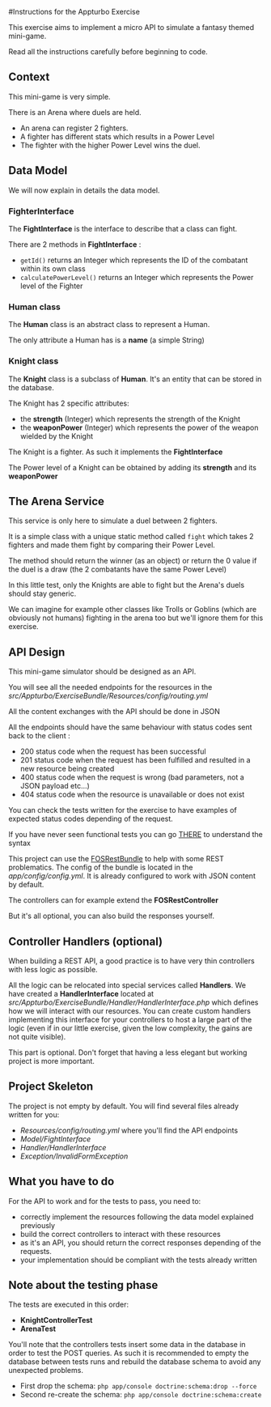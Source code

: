 #Instructions for the Appturbo Exercise

This exercise aims to implement a micro API to simulate a fantasy themed mini-game.

Read all the instructions carefully before beginning to code.

## Context
This mini-game is very simple. 

There is an Arena where duels are held. 

* An arena can register 2 fighters.
* A fighter has different stats which results in a Power Level
* The fighter with the higher Power Level wins the duel.


## Data Model
We will now explain in details the data model.

### FighterInterface
The **FightInterface** is the interface to describe that a class can fight.

There are 2 methods in **FightInterface** :

* `getId()` returns an Integer which represents the ID of the combatant within its own class
* `calculatePowerLevel()` returns an Integer which represents the Power level of the Fighter


### Human class ###
The **Human** class is an abstract class to represent a Human.

The only attribute a Human has is a **name** (a simple String)

### Knight class ###
The **Knight** class is a subclass of **Human**. It's an entity that can be stored in the database.

The Knight has 2 specific attributes:

* the **strength** (Integer) which represents the strength of the Knight
* the **weaponPower** (Integer) which represents the power of the weapon wielded by the Knight

The Knight is a fighter. As such it implements the **FightInterface**

The Power level of a Knight can be obtained by adding its **strength** and its **weaponPower**


## The Arena Service
This service is only here to simulate a duel between 2 fighters.

It is a simple class with a unique static method called `fight` which takes 2 fighters and made them fight
by comparing their Power Level.

The method should return the winner (as an object) or return the 0 value if the duel is a draw (the
2 combatants have the same Power Level)

In this little test, only the Knights are able to fight but the Arena's duels should stay generic.

We can imagine for example other classes like Trolls or Goblins (which are obviously not humans) fighting
in the arena too but we'll ignore them for this exercise.


## API Design
This mini-game simulator should be designed as an API.

You will see all the needed endpoints for the resources in the 
*src/Appturbo/ExerciseBundle/Resources/config/routing.yml*

All the content exchanges with the API should be done in JSON

All the endpoints should have the same behaviour with status codes
sent back to the client :

* 200 status code when the request has been successful
* 201 status code when the request has been fulfilled and resulted in a new resource being created
* 400 status code when the request is wrong (bad parameters, not a JSON payload etc...)
* 404 status code when the resource is unavailable or does not exist

You can check the tests written for the exercise to have examples of expected status codes depending of the request.

If you have never seen functional tests you can go [THERE](http://symfony.com/fr/doc/current/book/testing.html) to understand the syntax

This project can use the [FOSRestBundle](https://github.com/FriendsOfSymfony/FOSRestBundle) to help with some REST problematics.
The config of the bundle is located in the *app/config/config.yml*. It is already configured to work with JSON content by default.

The controllers can for example extend the **FOSRestController**

But it's all optional, you can also build the responses yourself.

## Controller Handlers (optional)
When building a REST API, a good practice is to have very thin controllers with less logic as possible.

All the logic can be relocated into special services called **Handlers**.
We have created a **HandlerInterface** located at *src/Appturbo/ExerciseBundle/Handler/HandlerInterface.php* which defines how we will interact with our resources. 
You can create custom handlers implementing this interface for your controllers to host a large part of the logic 
(even if in our little exercise, given the low complexity, the gains are not quite visible).

This part is optional. Don't forget that having a less elegant but working project is more important. 


## Project Skeleton
The project is not empty by default. You will find several files already written for you:

* *Resources/config/routing.yml* where you'll find the API endpoints
* *Model/FightInterface*
* *Handler/HandlerInterface*
* *Exception/InvalidFormException*


## What you have to do ##
For the API to work and for the tests to pass, you need to:

* correctly implement the resources following the data model explained previously
* build the correct controllers to interact with these resources
* as it's an API, you should return the correct responses depending of the requests.
* your implementation should be compliant with the tests already written


## Note about the testing phase
The tests are executed in this order:

* **KnightControllerTest**
* **ArenaTest**

You'll note that the controllers tests insert some data in the database in order to test the POST queries.
As such it is recommended to empty the database between tests runs and rebuild the database schema to avoid any unexpected problems.

* First drop the schema: `php app/console doctrine:schema:drop --force`
* Second re-create the schema: `php app/console doctrine:schema:create`

